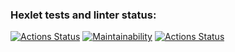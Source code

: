 ### Hexlet tests and linter status:
[![Actions Status](https://github.com/DmitryMarkov/frontend-project-lvl1/workflows/hexlet-check/badge.svg)](https://github.com/DmitryMarkov/frontend-project-lvl1/actions)
[![Maintainability](https://api.codeclimate.com/v1/badges/a99a88d28ad37a79dbf6/maintainability)](https://codeclimate.com/github/codeclimate/codeclimate/maintainability)
[![Actions Status](https://github.com/DmitryMarkov/frontend-project-lvl1/workflows/eslint/badge.svg)](https://github.com/DmitryMarkov/frontend-project-lvl1/actions)

